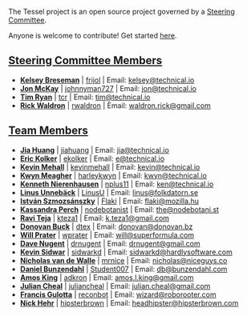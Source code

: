 The Tessel project is an open source project governed by a [Steering Committee](https://github.com/tessel/project/blob/master/GOVERNANCE.md).

Anyone is welcome to contribute! Get started [here](https://github.com/tessel/project#how-can-i-get-involved).

## [Steering Committee Members](/GOVERNANCE.md)

* [**Kelsey Breseman**](http://twitter.com/selkeymoonbeam/) | [frijol](http://github.com/frijol) | Email: [kelsey@technical.io](mailto:kelsey@technical.io)
* [**Jon McKay**](http://twitter.com/jonmckay) | [johnnyman727](http://github.com/johnnyman727) | Email: [jon@technical.io](mailto:jon@technical.io)
* [**Tim Ryan**](http://twitter.com/timcameronryan/) | [tcr](http://github.com/tcr) | Email: [tim@technical.io](mailto:tim@technical.io)
* [**Rick Waldron**](http://twitter.com/rwaldron/) | [rwaldron](http://github.com/rwaldron) | Email: [waldron.rick@gmail.com](mailto:waldron.rick@gmail.com)

## [Team Members](/TEAM-MEMBERS.md)

* [**Jia Huang**](https://twitter.com/jia) | [jiahuang](http://github.com/jiahuang) | Email: [jia@technical.io](mailto:jia@technical.io)
* [**Eric Kolker**](https://twitter.com/twiddlee) | [ekolker](http://github.com/ekolker) | Email: [e@technical.io](mailto:e@technical.io)
* [**Kevin Mehall**](https://twitter.com/kevinmehall) | [kevinmehall](http://github.com/kevinmehall) | Email: [kevin@technical.io](mailto:kevin@technical.io)
* [**Kwyn Meagher**](https://twitter.com/harleykwyn) | [harleykwyn](http://github.com/harleykwyn) | Email: [kwyn@technical.io](mailto:kwyn@technical.io)
* [**Kenneth Nierenhausen**](https://twitter.com/nplus11) | [nplus11](http://github.com/nplus11) | Email: [ken@technical.io](mailto:ken@technical.io)
* [**Linus Unnebäck**](https://twitter.com/linusu) | [LinusU](http://github.com/LinusU) | Email: [linus@folkdatorn.se](mailto:linus@folkdatorn.se)
* [**István Szmozsánszky**](https://twitter.com/slsoftworks) | [Flaki](http://github.com/flaki) | Email: [flaki@mozilla.hu](mailto:flaki@mozilla.hu)
* [**Kassandra Perch**](https://twitter.com/nodebotanist) | [nodebotanist](http://github.com/nodebotanist) | Email: [the@nodebotani.st](mailto:the@nodebotani.st)
* [**Ravi Teja**](https://twitter.com/KTeza1) | [kteza1](http://github.com/kteza1) | Email: [k.teza1@gmail.com](mailto:k.teza1@gmail.com)
* [**Donovan Buck**](https://twitter.com/dtex) | [dtex](http://github.com/dtex) | Email: [donovan@donovan.bz](mailto:donovan@donovan.bz)
* [**Will Prater**](https://twitter.com/wprater) | [wprater](http://github.com/wprater) | Email: [will@superformula.com](mailto:will@superformula.com)
* [**Dave Nugent**](https://twitter.com/drnugent) | [drnugent](http://github.com/drnugent) | Email: [drnugent@gmail.com](mailto:drnugent@gmail.com)
* [**Kevin Sidwar**](https://twitter.com/KevinSidwar) | [sidwarkd](http://github.com/sidwarkd) | Email: [sidwarkd@hardlysoftware.com](mailto:sidwarkd@hardlysoftware.com)
* [**Nicholas van de Walle**](https://twitter.com/mrn_ice) | [mrnice](http://github.com/mrnice) | Email: [nicholas@niceguys.co](mailto:nicholas@niceguys.co)
* [**Daniel Bunzendahl**](http://www.bunzendahl.com) | [Student007](http://github.com/Student007) | Email: [db@bunzendahl.com](mailto:db@bunzendahl.com)
* [**Amos King**](https://twitter.com/adkron) | [adkron](http://github.com/adkron) | Email: [amos.l.king@gmail.com](mailto:amos.l.king@gmail.com)
* [**Julian Cheal**](https://twitter.com/juliancheal) | [juliancheal](http://github.com/juliancheal) | Email: [julian.cheal@gmail.com](mailto:julian.cheal@gmail.com)
* [**Francis Gulotta**](https://twitter.com/reconbot) | [reconbot](http://github.com/reconbot) | Email: [wizard@roborooter.com](mailto:wizard@roborooter.com)
* [**Nick Hehr**](https://twitter.com/hipsterbrown) | [hipsterbrown](http://github.com/hipsterbrown) | Email: [headhipster@hipsterbrown.com](mailto:headhipster@hipsterbrown.com)
